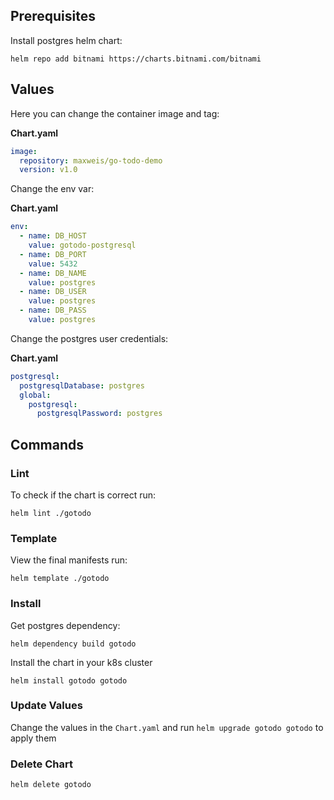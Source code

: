 ## Prerequisites

Install postgres helm chart:
```shell script
helm repo add bitnami https://charts.bitnami.com/bitnami
``` 

## Values

Here you can change the container image and tag:

**Chart.yaml**
```yaml
image:
  repository: maxweis/go-todo-demo
  version: v1.0
```

Change the env var:

**Chart.yaml**
```yaml
env:
  - name: DB_HOST
    value: gotodo-postgresql
  - name: DB_PORT
    value: 5432
  - name: DB_NAME
    value: postgres
  - name: DB_USER
    value: postgres
  - name: DB_PASS
    value: postgres
```

Change the postgres user credentials:

**Chart.yaml**
```yaml
postgresql:
  postgresqlDatabase: postgres
  global:
    postgresql:
      postgresqlPassword: postgres
```

## Commands

### Lint

To check if the chart is correct run:
```shell script
helm lint ./gotodo
```

### Template

View the final manifests run:

```shell script
helm template ./gotodo
``` 

### Install

Get postgres dependency:
```shell script
helm dependency build gotodo
``` 

Install the chart in your k8s cluster
```shell script
helm install gotodo gotodo
``` 

### Update Values

Change the values in the `Chart.yaml` and run `helm upgrade gotodo gotodo` to apply them 

### Delete Chart
```shell script
helm delete gotodo
``` 